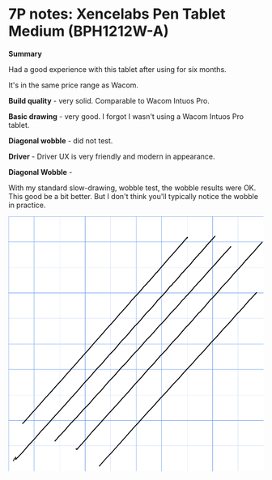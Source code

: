 # 7P notes: Xencelabs Pen Tablet Medium (BPH1212W-A)

**Summary**

Had a good experience with this tablet after using for six months.

It's in the same price range as Wacom.

**Build quality** - very solid. Comparable to Wacom Intuos Pro.

**Basic drawing** - very good. I forgot I wasn't using a Wacom Intuos Pro tablet.

**Diagonal wobble** - did not test.

**Driver** - Driver UX is very friendly and modern in appearance.

**Diagonal Wobble** -&#x20;

With my standard slow-drawing, wobble test, the wobble results were OK. This good be a bit better. But I don't think you'll typically notice the wobble in practice.&#x20;

![](<../../../.gitbook/assets/Xencelabs Pen Tablet Medium (BPH1212W-A).png>)

